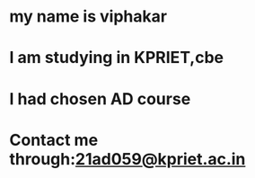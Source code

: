 # my name is viphakar
# I am studying in KPRIET,cbe
# I had chosen AD course
# Contact me through:21ad059@kpriet.ac.in
